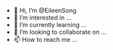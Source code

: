 - 👋 Hi, I’m @EileenSong
- 👀 I’m interested in ...
- 🌱 I’m currently learning ...
- 💞️ I’m looking to collaborate on ...
- 📫 How to reach me ...

<!---
EileenSong/EileenSong is a ✨ special ✨ repository because its `README.md` (this file) appears on your GitHub profile.
You can click the Preview link to take a look at your changes.
--->
